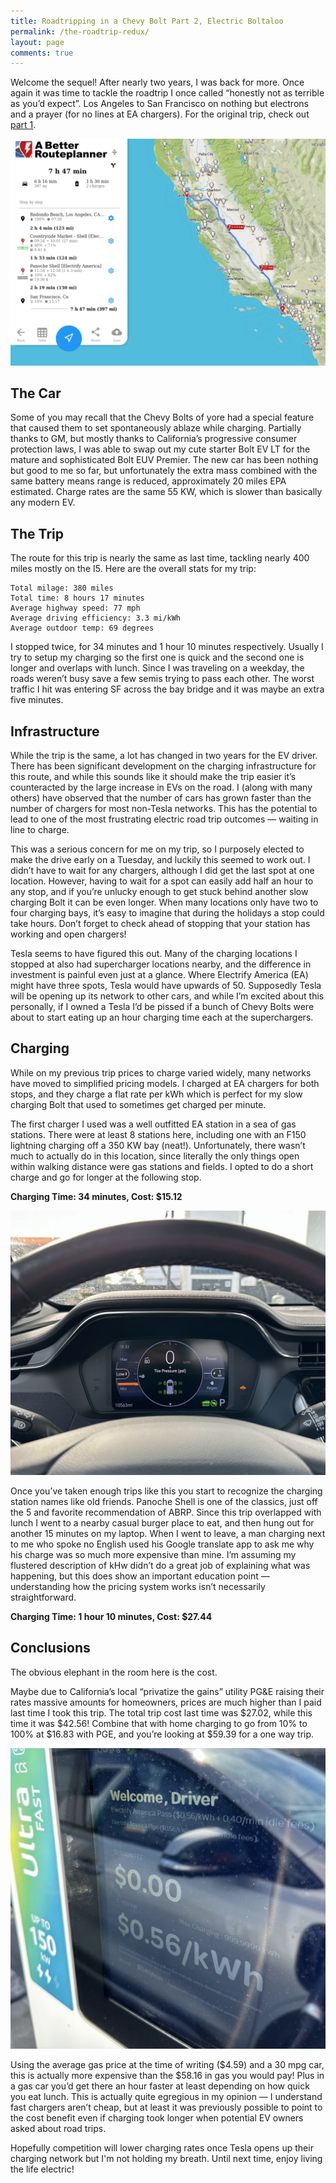 ```yaml
---
title: Roadtripping in a Chevy Bolt Part 2, Electric Boltaloo
permalink: /the-roadtrip-redux/
layout: page
comments: true
---
```

Welcome the sequel! After nearly two years, I was back for more. Once again it was time to tackle the roadtrip I once called “honestly not as terrible as you’d expect”. Los Angeles to San Francisco on nothing but electrons and a prayer (for no lines at EA chargers). For the original trip, check out [part 1](/the-roadtrip-sf-to-la).

![the route](/assets/posts/initial-route.png)

## The Car
Some of you may recall that the Chevy Bolts of yore had a special feature that caused them to set spontaneously ablaze while charging. Partially thanks to GM, but mostly thanks to California’s progressive consumer protection laws, I was able to swap out my cute starter Bolt EV LT for the mature and sophisticated Bolt EUV Premier. The new car has been nothing but good to me so far, but unfortunately the extra mass combined with the same battery means range is reduced, approximately 20 miles EPA estimated. Charge rates are the same 55 KW, which is slower than basically any modern EV.

## The Trip
The route for this trip is nearly the same as last time, tackling nearly 400 miles mostly on the I5. Here are the overall stats for my trip:

    Total milage: 380 miles
    Total time: 8 hours 17 minutes
    Average highway speed: 77 mph
    Average driving efficiency: 3.3 mi/kWh
    Average outdoor temp: 69 degrees

I stopped twice, for 34 minutes and 1 hour 10 minutes respectively. Usually I try to setup my charging so the first one is quick and the second one is longer and overlaps with lunch. Since I was traveling on a weekday, the roads weren’t busy save a few semis trying to pass each other. The worst traffic I hit was entering SF across the bay bridge and it was maybe an extra five minutes.

## Infrastructure
While the trip is the same, a lot has changed in two years for the EV driver. There has been significant development on the charging infrastructure for this route, and while this sounds like it should make the trip easier it’s counteracted by the large increase in EVs on the road. I (along with many others) have observed that the number of cars has grown faster than the number of chargers for most non-Tesla networks. This has the potential to lead to one of the most frustrating electric road trip outcomes — waiting in line to charge.

This was a serious concern for me on my trip, so I purposely elected to make the drive early on a Tuesday, and luckily this seemed to work out. I didn’t have to wait for any chargers, although I did get the last spot at one location. However, having to wait for a spot can easily add half an hour to any stop, and if you’re unlucky enough to get stuck behind another slow charging Bolt it can be even longer. When many locations only have two to four charging bays, it’s easy to imagine that during the holidays a stop could take hours. Don’t forget to check ahead of stopping that your station has working and open chargers!

Tesla seems to have figured this out. Many of the charging locations I stopped at also had supercharger locations nearby, and the difference in investment is painful even just at a glance. Where Electrify America (EA) might have three spots, Tesla would have upwards of 50. Supposedly Tesla will be opening up its network to other cars, and while I’m excited about this personally, if I owned a Tesla I’d be pissed if a bunch of Chevy Bolts were about to start eating up an hour charging time each at the superchargers.

## Charging

While on my previous trip prices to charge varied widely, many networks have moved to simplified pricing models. I charged at EA chargers for both stops, and they charge a flat rate per kWh which is perfect for my slow charging Bolt that used to sometimes get charged per minute. 

The first charger I used was a well outfitted EA station in a sea of gas stations. There were at least 8 stations here, including one with an F150 lightning charging off a 350 KW bay (neat!). Unfortunately, there wasn’t much to actually do in this location, since literally the only things open within walking distance were gas stations and fields. I opted to do a short charge and go for longer at the following stop.

**Charging Time: 34 minutes, Cost: $15.12**

![low power](/assets/posts/low-power.png)

Once you’ve taken enough trips like this you start to recognize the charging station names like old friends. Panoche Shell is one of the classics, just off the 5 and favorite recommendation of ABRP. Since this trip overlapped with lunch I went to a nearby casual burger place to eat, and then hung out for another 15 minutes on my laptop. When I went to leave, a man charging next to me who spoke no English used his Google translate app to ask me why his charge was so much more expensive than mine. I’m assuming my flustered description of kHw didn’t do a great job of explaining what was happening, but this does show an important education point — understanding how the pricing system works isn’t necessarily straightforward.

**Charging Time: 1 hour 10 minutes, Cost: $27.44**

## Conclusions
The obvious elephant in the room here is the cost.

Maybe due to California’s local “privatize the gains” utility PG&E raising their rates massive amounts for homeowners, prices are much higher than I paid last time I took this trip. The total trip cost last time was $27.02, while this time it was $42.56! Combine that with home charging to go from 10% to 100% at $16.83 with PGE, and you’re looking at $59.39 for a one way trip.

![damn the expense](/assets/posts/the-cost.png)

Using the average gas price at the time of writing ($4.59) and a 30 mpg car, this is actually more expensive than the $58.16 in gas you would pay! Plus in a gas car you’d get there an hour faster at least depending on how quick you eat lunch. This is actually quite egregious in my opinion — I understand fast chargers aren’t cheap, but at least it was previously possible to point to the cost benefit even if charging took longer when potential EV owners asked about road trips.

Hopefully competition will lower charging rates once Tesla opens up their charging network but I'm not holding my breath. Until next time, enjoy living the life electric!
